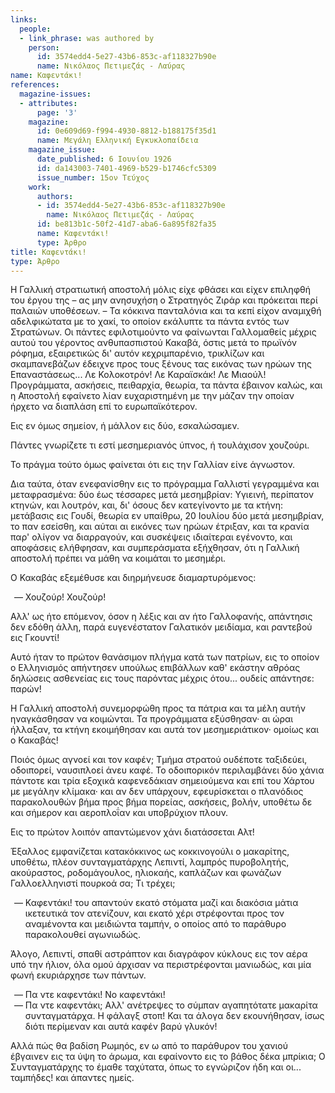```yaml
---
links:
  people:
  - link_phrase: was authored by
    person:
      id: 3574edd4-5e27-43b6-853c-af118327b90e
      name: Νικόλαος Πετιμεζάς - Λαύρας
name: Καφεντάκι!
references:
  magazine-issues:
  - attributes:
      page: '3'
    magazine:
      id: 0e609d69-f994-4930-8812-b188175f35d1
      name: Μεγάλη Ελληνική Εγκυκλοπαίδεια
    magazine_issue:
      date_published: 6 Ιουνίου 1926
      id: da143003-7401-4969-b529-b1746cfc5309
      issue_number: 15ον Τεύχος
    work:
      authors:
      - id: 3574edd4-5e27-43b6-853c-af118327b90e
        name: Νικόλαος Πετιμεζάς - Λαύρας
      id: be813b1c-50f2-41d7-aba6-6a895f82fa35
      name: Καφεντάκι!
      type: Άρθρο
title: Καφεντάκι!
type: Άρθρο
---
```


<main class="content" itemprop="text">
<p>Η Γαλλική στρατιωτική αποστολή μόλις είχε φθάσει και είχεν επιληφθή του έργου της &ndash; ας μην ανησυχήση ο Στρατηγός
Ζιράρ και πρόκειται περί παλαιών υποθέσεων. &ndash; Τα κόκκινα πανταλόνια και τα κεπί είχον αναμιχθή αδελφικώτατα με το
χακί, το οποίον εκάλυπτε τα πάντα εντός των Στρατώνων. Οι πάντες εφιλοτιμούντο να φαίνωνται Γαλλομαθείς μέχρις αυτού του
γέροντος ανθυπασπιστού Κακαβά, όστις μετά το πρωϊνόν ρόφημα, εξαιρετικώς δι' αυτόν κεχριμπαρένιο, τρικλίζων και
σκαμπανεβάζων έδειχνε προς τους ξένους τας εικόνας των ηρώων της Επαναστάσεως... Λε Κολοκοτρόν! Λε Καραϊσκάκ! Λε Μιαούλ!
Προγράμματα, ασκήσεις, πειθαρχία, θεωρία, τα πάντα έβαινον καλώς, και η Αποστολή εφαίνετο λίαν ευχαριστημένη με την
μάζαν την οποίαν ήρχετο να διαπλάση επί το ευρωπαϊκότερον.</p>

<p>Εις εν όμως σημείον, ή μάλλον εις δύο, εσκαλώσαμεν.</p>

<p>Πάντες γνωρίζετε τι εστί μεσημεριανός ύπνος, ή τουλάχισον χουζούρι.</p>

<p>Το πράγμα τούτο όμως φαίνεται ότι εις την Γαλλίαν είνε άγνωστον.</p>

<p>Δια ταύτα, όταν ενεφανίσθην εις το πρόγραμμα Γαλλιστί γεγραμμένα και μεταφρασμένα: δύο έως τέσσαρες μετά μεσημβρίαν:
Υγιεινή, περίπατον κτηνών, και λουτρόν, και, δι' όσους δεν κατεγίνοντο με τα κτήνη: μετάβασις εις Γουδί, θεωρία εν
υπαίθρω, 20 Ιουλίου δύο μετά μεσημβρίαν, το παν εσείσθη, και αύται αι εικόνες των ηρώων έτριξαν, και τα κρανία παρ'
ολίγον να διαρραγούν, και συσκέψεις ιδιαίτεραι εγένοντο, και αποφάσεις ελήθφησαν, και συμπεράσματα εξήχθησαν, ότι η
Γαλλική αποστολή πρέπει να μάθη να κοιμάται το μεσημέρι.</p>

<p>Ο Κακαβάς εξεμέθυσε και διηρμήνευσε διαμαρτυρόμενος:</p>

<ol style="list-style-type: '&mdash; '">
  <li>Χουζούρ! Χουζούρ!</li>
</ol>

<p>Αλλ' ως ήτο επόμενον, όσον η λέξις και αν ήτο Γαλλοφανής, απάντησις δεν εδόθη άλλη, παρά ευγενέστατον Γαλατικόν
μειδίαμα, και ραντεβού εις Γκουντί!</p>

<p>Αυτό ήταν το πρώτον θανάσιμον πλήγμα κατά των πατρίων, εις το οποίον ο Ελληνισμός απήντησεν υπούλως επιβάλλων καθ'
εκάστην αθρόας δηλώσεις ασθενείας εις τους παρόντας μέχρις ότου... ουδείς απάντησε: παρών!</p>

<p>Η Γαλλική αποστολή συνεμορφώθη προς τα πάτρια και τα μέλη αυτήν ηναγκάσθησαν να κοιμώνται. Τα προγράμματα εξύσθησαν· αι
ώραι ήλλαξαν, τα κτήνη εκοιμήθησαν και αυτά τον μεσημεριάτικον· ομοίως και ο Κακαβάς!</p>

<p>Ποιός όμως αγνοεί και τον καφέν; Τμήμα στρατού ουδέποτε ταξιδεύει, οδοιπορεί, ναυσιπλοεί άνευ καφέ. Το οδοιπορικόν
περιλαμβάνει δύο χάνια πάντοτε και τρία εξοχικά καφενεδάκιαν σημειούμενα και επί του Χάρτου με μεγάλην κλίμακα· και αν
δεν υπάρχουν, εφευρίσκεται ο πλανόδιος παρακολουθών βήμα προς βήμα πορείας, ασκήσεις, βολήν, υποθέτω δε και σήμερον και
αεροπλοΐαν και υποβρύχιον πλουν.</p>

<p>Εις το πρώτον λοιπόν απαντώμενον χάνι διατάσσεται Αλτ!</p>

<p>Έξαλλος εμφανίζεται κατακόκκινος ως κοκκινογούλι ο μακαρίτης, υποθέτω, πλέον συνταγματάρχης Λεπιντί, λαμπρός
πυροβολητής, ακούραστος, ροδομάγουλος, ηλιοκαής, καπλάζων και φωνάζων Γαλλοελληνιστί πουρκοά σα; Τι τρέχει;</p>

<ol style="list-style-type: '&mdash; '">
  <li>
    Καφεντάκι! του απαντούν εκατό στόματα μαζί και διακόσια μάτια ικετευτικά τον ατενίζουν, και εκατό χέρι στρέφονται
    προς τον αναμένοντα και μειδιώντα ταμπήν, ο οποίος από το παράθυρο παρακολουθεί αγωνιωδώς.
  </li>
</ol>

<p>Άλογο, Λεπιντί, σπαθί αστράπτον και διαγράφον κύκλους εις τον αέρα υπό την ήλιον, όλα ομού άρχισαν να περιστρέφονται
μανιωδώς, και μία φωνή εκυριάρχησε των πάντων.</p>

<ol style="list-style-type: '&mdash; '">
  <li>Πα ντε καφεντάκι! Νο καφεντάκι!</li>
  <li>
    Πα ντε καφεντάκι; Αλλ' ανέτρεψες το σύμπαν αγαπητότατε μακαρίτα συνταγματάρχα. Η φάλαγξ στοπ! Και τα άλογα δεν
    εκουνήθησαν, ίσως διότι περίμεναν και αυτά καφέν βαρύ γλυκόν!
  </li>
</ol>

<p>Αλλά πώς θα βαδίση Ρωμηός, εν ω από το παράθυρον του χανιού έβγαινεν εις τα ύψη το άρωμα, και εφαίνοντο εις το βάθος
δέκα μπρίκια; Ο Συνταγματάρχης το έμαθε ταχύτατα, όπως το εγνώριζον ήδη και οι... ταμπήδες! και άπαντες ημείς.</p>
</main>
